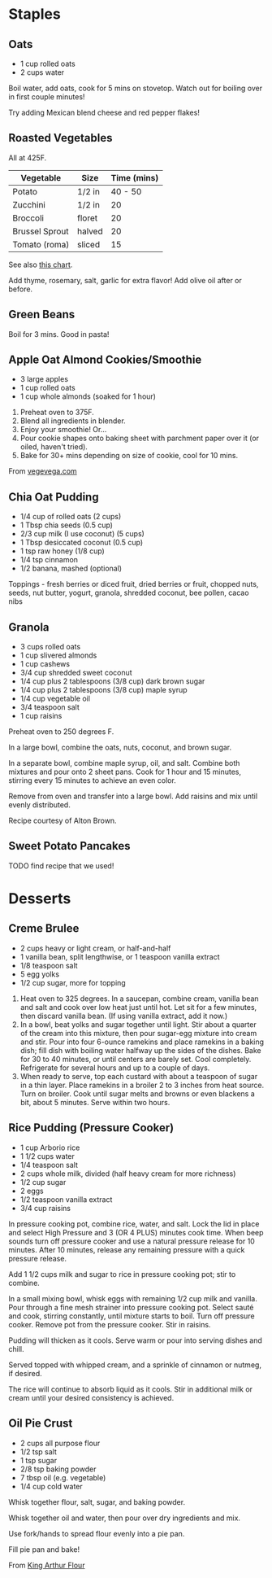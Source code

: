 # Staples

## Oats

 - 1 cup rolled oats
 - 2 cups water

Boil water, add oats, cook for 5 mins on stovetop.  Watch out for boiling over
in first couple minutes!

Try adding Mexican blend cheese and red pepper flakes!


## Roasted Vegetables

All at 425F.

Vegetable      | Size     | Time (mins)
---------      | -------- | -----------
Potato         | 1/2 in   | 40 - 50
Zucchini       | 1/2 in   | 20
Broccoli       | floret   | 20
Brussel Sprout | halved   | 20
Tomato (roma)  | sliced   | 15

See also [this
chart](https://www.myfrugalhome.com/vegetable-roasting-times-chart/).

Add thyme, rosemary, salt, garlic for extra flavor!  Add olive oil after or
before.


## Green Beans

Boil for 3 mins.  Good in pasta!


## Apple Oat Almond Cookies/Smoothie

 - 3 large apples
 - 1 cup rolled oats
 - 1 cup whole almonds (soaked for 1 hour)

1. Preheat oven to 375F.
2. Blend all ingredients in blender.
3. Enjoy your smoothie!  Or...
4. Pour cookie shapes onto baking sheet with parchment paper over it (or oiled,
   haven't tried).
5. Bake for 30+ mins depending on size of cookie, cool for 10 mins.

From
[vegevega.com](https://vegevega.com/healthy-3-ingredient-apple-almond-breakfast-cookies/)


## Chia Oat Pudding

 - 1/4 cup of rolled oats (2 cups)
 - 1 Tbsp chia seeds (0.5 cup)
 - 2/3 cup milk (I use coconut) (5 cups)
 - 1 Tbsp desiccated coconut (0.5 cup)
 - 1 tsp raw honey (1/8 cup)
 - 1/4 tsp cinnamon
 - 1/2 banana, mashed (optional)

Toppings - fresh berries or diced fruit, dried berries or fruit, chopped nuts,
seeds, nut butter, yogurt, granola, shredded coconut, bee pollen, cacao nibs


## Granola
    
 - 3 cups rolled oats
 - 1 cup slivered almonds
 - 1 cup cashews
 - 3/4 cup shredded sweet coconut
 - 1/4 cup plus 2 tablespoons (3/8 cup) dark brown sugar
 - 1/4 cup plus 2 tablespoons (3/8 cup) maple syrup
 - 1/4 cup vegetable oil
 - 3/4 teaspoon salt
 - 1 cup raisins

Preheat oven to 250 degrees F.

In a large bowl, combine the oats, nuts, coconut, and brown sugar.

In a separate bowl, combine maple syrup, oil, and salt. Combine both mixtures
and pour onto 2 sheet pans. Cook for 1 hour and 15 minutes, stirring every 15
minutes to achieve an even color.

Remove from oven and transfer into a large bowl. Add raisins and mix until
evenly distributed.

Recipe courtesy of Alton Brown.


## Sweet Potato Pancakes

TODO find recipe that we used!


# Desserts

## Creme Brulee

 - 2 cups heavy or light cream, or half-and-half
 - 1 vanilla bean, split lengthwise, or 1 teaspoon vanilla extract
 - 1/8 teaspoon salt
 - 5 egg yolks
 - 1/2 cup sugar, more for topping

1. Heat oven to 325 degrees. In a saucepan, combine cream, vanilla bean and salt
   and cook over low heat just until hot. Let sit for a few minutes, then
   discard vanilla bean. (If using vanilla extract, add it now.)
2. In a bowl, beat yolks and sugar together until light. Stir about a quarter of
   the cream into this mixture, then pour sugar-egg mixture into cream and stir.
   Pour into four 6-ounce ramekins and place ramekins in a baking dish; fill
   dish with boiling water halfway up the sides of the dishes. Bake for 30 to 40
   minutes, or until centers are barely set. Cool completely. Refrigerate for
   several hours and up to a couple of days.
3. When ready to serve, top each custard with about a teaspoon of sugar in a
   thin layer. Place ramekins in a broiler 2 to 3 inches from heat source.  Turn
   on broiler. Cook until sugar melts and browns or even blackens a bit, about 5
   minutes. Serve within two hours.


## Rice Pudding (Pressure Cooker)

 - 1 cup Arborio rice
 - 1 1/2 cups water
 - 1/4 teaspoon salt
 - 2 cups whole milk, divided (half heavy cream for more richness)
 - 1/2 cup sugar
 - 2 eggs
 - 1/2 teaspoon vanilla extract
 - 3/4 cup raisins

In pressure cooking pot, combine rice, water, and salt. Lock the lid in place
and select High Pressure and 3 (OR 4 PLUS) minutes cook time. When beep sounds
turn off pressure cooker and use a natural pressure release for 10 minutes.
After 10 minutes, release any remaining pressure with a quick pressure release.

Add 1 1/2 cups milk and sugar to rice in pressure cooking pot; stir to combine.

In a small mixing bowl, whisk eggs with remaining 1/2 cup milk and vanilla. Pour
through a fine mesh strainer into pressure cooking pot. Select sauté and cook,
stirring constantly, until mixture starts to boil. Turn off pressure cooker.
Remove pot from the pressure cooker. Stir in raisins.

Pudding will thicken as it cools. Serve warm or pour into serving dishes and
chill.

Served topped with whipped cream, and a sprinkle of cinnamon or nutmeg, if
desired.

The rice will continue to absorb liquid as it cools. Stir in additional milk or
cream until your desired consistency is achieved.


## Oil Pie Crust

 - 2 cups all purpose flour
 - 1/2 tsp salt
 - 1 tsp sugar
 - 2/8 tsp baking powder
 - 7 tbsp oil (e.g. vegetable)
 - 1/4 cup cold water

Whisk together flour, salt, sugar, and baking powder.

Whisk together oil and water, then pour over dry ingredients and mix.

Use fork/hands to spread flour evenly into a pie pan.

Fill pie pan and bake!

From [King Arthur Flour](https://www.kingarthurflour.com/recipes/no-roll-pie-crust-recipe)


